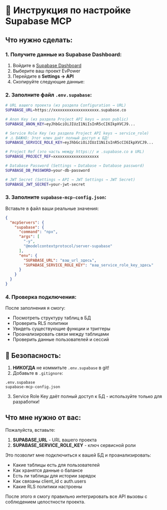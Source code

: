# 🔧 Инструкция по настройке Supabase MCP

## Что нужно сделать:

### 1. Получите данные из Supabase Dashboard:

1. Войдите в [Supabase Dashboard](https://app.supabase.com)
2. Выберите ваш проект EvPower
3. Перейдите в **Settings → API**
4. Скопируйте следующие данные:

### 2. Заполните файл `.env.supabase`:

```bash
# URL вашего проекта (из раздела Configuration → URL)
SUPABASE_URL=https://xxxxxxxxxxxxxxxxxxxx.supabase.co

# Anon Key (из раздела Project API keys → anon public)
SUPABASE_ANON_KEY=eyJhbGciOiJIUzI1NiIsInR5cCI6IkpXVCJ9...

# Service Role Key (из раздела Project API keys → service_role)
# ⚠️ ВАЖНО: Этот ключ даёт полный доступ к БД!
SUPABASE_SERVICE_ROLE_KEY=eyJhbGciOiJIUzI1NiIsInR5cCI6IkpXVCJ9...

# Project Ref (это часть между https:// и .supabase.co в URL)
SUPABASE_PROJECT_REF=xxxxxxxxxxxxxxxxxxxx

# Database Password (Settings → Database → Database password)
SUPABASE_DB_PASSWORD=your-db-password

# JWT Secret (Settings → API → JWT Settings → JWT Secret)
SUPABASE_JWT_SECRET=your-jwt-secret
```

### 3. Заполните `supabase-mcp-config.json`:

Вставьте в файл ваши реальные значения:
```json
{
  "mcpServers": {
    "supabase": {
      "command": "npx",
      "args": [
        "-y",
        "@modelcontextprotocol/server-supabase"
      ],
      "env": {
        "SUPABASE_URL": "ваш_url_здесь",
        "SUPABASE_SERVICE_ROLE_KEY": "ваш_service_role_key_здесь"
      }
    }
  }
}
```

### 4. Проверка подключения:

После заполнения я смогу:
- Посмотреть структуру таблиц в БД
- Проверить RLS политики
- Увидеть существующие функции и триггеры
- Проанализировать связи между таблицами
- Проверить данные пользователей и сессий

## 🔐 Безопасность:

1. **НИКОГДА** не коммитьте `.env.supabase` в git!
2. Добавьте в `.gitignore`:
```
.env.supabase
supabase-mcp-config.json
```

3. Service Role Key даёт полный доступ к БД - используйте только для разработки!

## Что мне нужно от вас:

Пожалуйста, вставьте:
1. **SUPABASE_URL** - URL вашего проекта
2. **SUPABASE_SERVICE_ROLE_KEY** - ключ сервисной роли

Это позволит мне подключиться к вашей БД и проанализировать:
- Какие таблицы есть для пользователей
- Как хранятся данные о балансе
- Есть ли таблицы для истории зарядок
- Как связаны client_id с auth.users
- Какие RLS политики настроены

После этого я смогу правильно интегрировать все API вызовы с соблюдением целостности проекта.